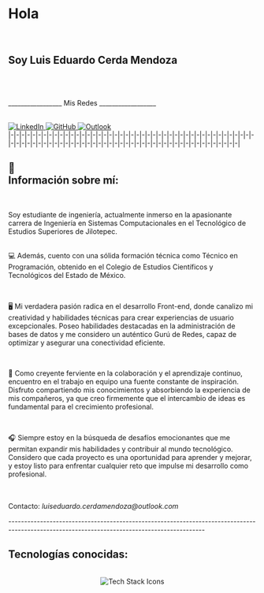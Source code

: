 <h1>Hola</h1>
          <br/>
          <h2>Soy Luis Eduardo Cerda Mendoza</h2>
          <br />
          <br />
          <div className="social-links" style={{ display: 'flex', justifyContent: 'center', gap: '10px' }}>
            <p>_________________ Mis Redes __________________ </p>
          </div>
          <br />
          <div className="social-links" style={{ display: 'flex', justifyContent: 'center', gap: '10px' }}>
            <a href="https://www.linkedin.com/in/luis-eduardo-cerda-mendoza-8913752ba/" target="_blank" rel="noopener noreferrer">
              <img src="https://img.shields.io/badge/LinkedIn-0077B5?style=for-the-badge&logo=linkedin&logoColor=white" alt="LinkedIn" />
            </a>
            <a href="https://github.com/LuisEduardo-CerdaMendoza?tab=repositories" target="_blank" rel="noopener noreferrer">
              <img src="https://img.shields.io/badge/GitHub-181717?style=for-the-badge&logo=github&logoColor=white" alt="GitHub" />
            </a>
            <a href="mailto:luiseduardo.cerdamendoza@outlook.com" target="_blank" rel="noopener noreferrer">
              <img src="https://img.shields.io/badge/Outlook-0078D4?style=for-the-badge&logo=microsoft-outlook&logoColor=white" alt="Outlook" />
            </a>
          </div>
        </div>
      </div>
      |-|-|-|-|-|-|-|-|-|-|-|-|-|-|-|-|-|-|-|-|-|-|-|-|-|-|-|-|-|-|-|-|-|-|-|-|-|-|-|-|-|-|-|-|-|-|-|-|-|-|-|-|-|-|-|-|-|-|-|-|-|-|-|-|-|-|-|-|-|-|-|-|-|-|-|-|-|-|-|-|-|-|-|-|-|-|-|
      <div className="main-content">
        <h2>👨 <br />Información sobre mí:</h2>
        <br />
        <p>
          Soy estudiante de ingeniería, actualmente inmerso en la apasionante carrera de Ingeniería en Sistemas Computacionales en el Tecnológico de Estudios Superiores de Jilotepec.
          <br />
          <br />
          <p >💻 Además, cuento con una sólida formación técnica como Técnico en Programación, obtenido en el Colegio de Estudios Científicos y Tecnológicos del Estado de México.</p>
          <br />
          <p >🖥️ Mi verdadera pasión radica en el desarrollo Front-end, donde canalizo mi creatividad y habilidades técnicas para crear experiencias de usuario excepcionales. Poseo habilidades destacadas en la administración de bases de datos y me considero un auténtico Gurú de Redes, capaz de optimizar y asegurar una conectividad eficiente.</p>
          <br />
          <p >👫 Como creyente ferviente en la colaboración y el aprendizaje continuo, encuentro en el trabajo en equipo una fuente constante de inspiración. Disfruto compartiendo mis conocimientos y absorbiendo la experiencia de mis compañeros, ya que creo firmemente que el intercambio de ideas es fundamental para el crecimiento profesional.</p>
          <br />
          <p >🎧 Siempre estoy en la búsqueda de desafíos emocionantes que me permitan expandir mis habilidades y contribuir al mundo tecnológico. Considero que cada proyecto es una oportunidad para aprender y mejorar, y estoy listo para enfrentar cualquier reto que impulse mi desarrollo como profesional.</p>
          <br/>
          <br />
          Contacto: <i>luiseduardo.cerdamendoza@outlook.com</i>
        </p>
        --------------------------------------------------------------------------------------------------------------------------------------------
        <h2>Tecnologías conocidas:</h2>
        <br />
        <center>
        <div className="tech-icons">
          <img src="https://skillicons.dev/icons?i=androidstudio,angular,aws,bootstrap,c,cs,cpp,java,php,dart,flask,flutter,py,dotnet,css,html,react,js,nodejs,mysql,sqlite,firebase,git,github,postman,vscode,visualstudio,linux,figma,vite,docker,kotlin,powershell,kali,ubuntu,django,arduino,npm,tailwind,raspberrypi,ps&perline=12" alt="Tech Stack Icons" />
        </div>
        </center>
        <br/>

